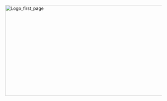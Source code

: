 <img width="804" height="293" alt="Logo_first_page" src="https://github.com/user-attachments/assets/f66de618-f70c-4ffc-983e-ad07a8433707" />
